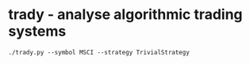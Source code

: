 # trady - analyse algorithmic trading systems

```
./trady.py --symbol MSCI --strategy TrivialStrategy
```
